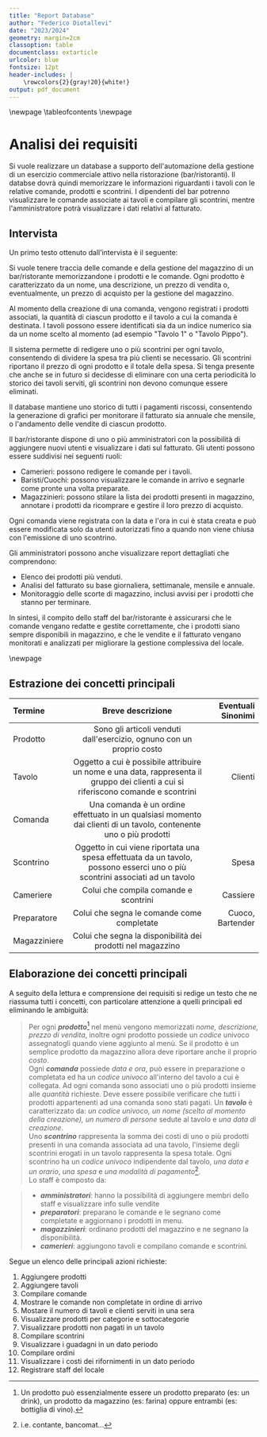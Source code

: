 ```yaml
---
title: "Report Database"
author: "Federico Diotallevi"
date: "2023/2024"
geometry: margin=2cm
classoption: table
documentclass: extarticle
urlcolor: blue
fontsize: 12pt
header-includes: |
    \rowcolors{2}{gray!20}{white!}
output: pdf_document
---
```


\newpage
\tableofcontents
\newpage

# Analisi dei requisiti

Si vuole realizzare un database a supporto dell'automazione della gestione di un esercizio commerciale attivo nella ristorazione (bar/ristoranti). Il databse dovrà quindi memorizzare le informazioni riguardanti i tavoli con le relative comande, prodotti e scontrini. I dipendenti del bar potrenno visualizzare le comande associate ai tavoli e compilare gli scontrini, mentre l'amministratore potrà visualizzare i dati relativi al fatturato.

## Intervista

Un primo testo ottenuto dall’intervista è il seguente:

Si vuole tenere traccia delle comande e della gestione del magazzino di un bar/ristorante memorizzandone i prodotti e le comande. Ogni prodotto è caratterizzato da un nome, una descrizione, un prezzo di vendita o, eventualmente, un prezzo di acquisto per la gestione del magazzino. 

Al momento della creazione di una comanda, vengono registrati i prodotti associati, la quantità di ciascun prodotto e il tavolo a cui la comanda è destinata. I tavoli possono essere identificati sia da un indice numerico sia da un nome scelto al momento (ad esempio "Tavolo 1" o "Tavolo Pippo").

Il sistema permette di redigere uno o più scontrini per ogni tavolo, consentendo di dividere la spesa tra più clienti se necessario. Gli scontrini riportano il prezzo di ogni prodotto e il totale della spesa. Si tenga presente che anche se in futuro si decidesse di eliminare con una certa periodicità lo storico dei tavoli serviti, gli scontrini non devono comunque essere eliminati.

Il database mantiene uno storico di tutti i pagamenti riscossi, consentendo la generazione di grafici per monitorare il fatturato sia annuale che mensile, o l'andamento delle vendite di ciascun prodotto. 

Il bar/ristorante dispone di uno o più amministratori con la possibilità di aggiungere nuovi utenti e visualizzare i dati sul fatturato. Gli utenti possono essere suddivisi nei seguenti ruoli:

- Camerieri: possono redigere le comande per i tavoli.
- Baristi/Cuochi: possono visualizzare le comande in arrivo e segnarle come pronte una volta preparate.
- Magazzinieri: possono stilare la lista dei prodotti presenti in magazzino, annotare i prodotti da ricomprare e gestire il loro prezzo di acquisto.

Ogni comanda viene registrata con la data e l'ora in cui è stata creata e può essere modificata solo da utenti autorizzati fino a quando non viene chiusa con l'emissione di uno scontrino.

Gli amministratori possono anche visualizzare report dettagliati che comprendono:

- Elenco dei prodotti più venduti.
- Analisi del fatturato su base giornaliera, settimanale, mensile e annuale.
- Monitoraggio delle scorte di magazzino, inclusi avvisi per i prodotti che stanno per terminare.

In sintesi, il compito dello staff del bar/ristorante è assicurarsi che le comande vengano redatte e gestite correttamente, che i prodotti siano sempre disponibili in magazzino, e che le vendite e il fatturato vengano monitorati e analizzati per migliorare la gestione complessiva del locale.

\newpage

## Estrazione dei concetti principali

| **Termine**  | **Breve descrizione** | **Eventuali Sinonimi** |
|:-------------|:---------------------:|-----------------------:|
| Prodotto     | Sono gli articoli venduti dall'esercizio, ognuno con un proprio costo |
| Tavolo       | Oggetto a cui è possibile attribuire un nome e una data, rappresenta il gruppo dei clienti a cui si riferiscono comande e scontrini | Clienti |
| Comanda      | Una comanda è un ordine effettuato in un qualsiasi momento dai clienti di un tavolo, contenente uno o più prodotti |
| Scontrino    | Oggetto in cui viene riportata una spesa effettuata da un tavolo, possono esserci uno o più scontrini associati ad un tavolo | Spesa |
| Cameriere    | Colui che compila comande e scontrini | Cassiere |
| Preparatore  | Colui che segna le comande come completate | Cuoco, Bartender |
| Magazziniere | Colui che segna la disponibilità dei prodotti nel magazzino |

## Elaborazione dei concetti principali

A seguito della lettura e comprensione dei requisiti si redige un testo che ne riassuma tutti i concetti, con particolare attenzione a quelli principali ed eliminando le ambiguità:

> Per ogni ***prodotto***[^1] nel menù vengono memorizzati _nome, descrizione, prezzo di vendita_, inoltre ogni prodotto possiede un _codice_ univoco assegnatogli quando viene aggiunto al menù. Se il prodotto è un semplice prodotto da magazzino allora deve riportare anche il proprio _costo_.  
> Ogni ***comanda*** possiede _data e ora_, può essere in preparazione o completata ed ha un _codice univoco_ all'interno del tavolo a cui è collegata. Ad ogni comanda sono associati uno o più prodotti insieme alle _quantità_ richieste. Deve essere possibile verificare che tutti i prodotti appartenenti ad una comanda sono stati pagati.
> Un ***tavolo*** è caratterizzato da: _un codice univoco, un nome (scelto al momento della creazione), un numero di persone_ sedute al tavolo e _una data di creazione_.  
> Uno ***scontrino*** rappresenta la somma dei costi di uno o più prodotti presenti in una comanda associata ad una tavolo, l'insieme degli scontrini erogati in un tavolo rappresenta la spesa totale. Ogni scontrino ha un _codice univoco_ indipendente dal tavolo, _una data e un orario_, _una spesa_ e _una modalità di pagamento_[^2].  
> Lo staff è composto da:

>   - ***amministratori***: hanno la possibilità di aggiungere membri dello staff e visualizzare info sulle vendite
>    - ***preparatori***: preparano le comande e le segnano come completate e aggiornano i prodotti in menu.
>    - ***magazzinieri***: ordinano prodotti del magazzino e ne segnano la disponibilità.
>    - ***camerieri***: aggiungono tavoli e compilano comande e scontrini.

Segue un elenco delle principali azioni richieste:

1. Aggiungere prodotti
2. Aggiungere tavoli
3. Compilare comande
4. Mostrare le comande non completate in ordine di arrivo
5. Mostare il numero di tavoli e clienti serviti in una sera
6. Visualizzare prodotti per categorie e sottocategorie
7. Visualizzare prodotti non pagati in un tavolo
8. Compilare scontrini
9. Visualizzare i guadagni in un dato periodo
10. Compilare ordini
11. Visualizzare i costi dei rifornimenti in un dato periodo
12. Registrare staff del locale



[//]: #Footnotes

[^1]: Un prodotto può essenzialmente essere un prodotto preparato (es: un drink), un prodotto da magazzino (es: farina) oppure entrambi (es: bottiglia di vino).
[^2]: i.e. contante, bancomat...


